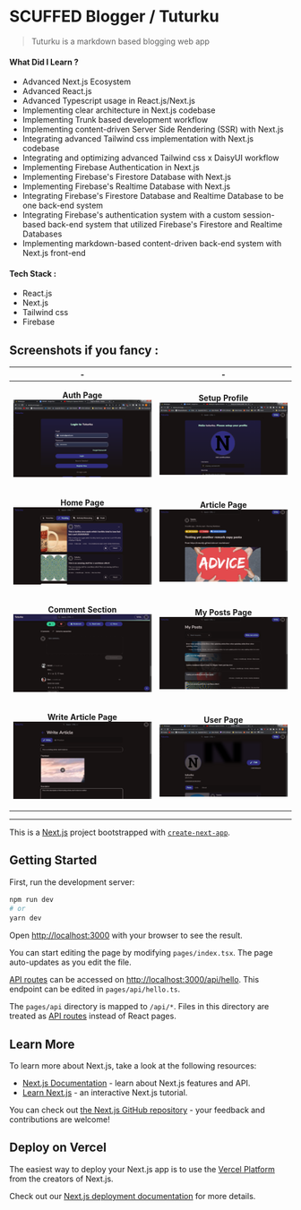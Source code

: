 # SCUFFED Blogger / Tuturku

> Tuturku is a markdown based blogging web app

#### What Did I Learn ?

- Advanced Next.js Ecosystem
- Advanced React.js
- Advanced Typescript usage in React.js/Next.js
- Implementing clear architecture in Next.js codebase
- Implementing Trunk based development workflow
- Implementing content-driven Server Side Rendering (SSR) with Next.js
- Integrating advanced Tailwind css implementation with Next.js codebase
- Integrating and optimizing advanced Tailwind css x DaisyUI workflow
- Implementing Firebase Authentication in Next.js
- Implementing Firebase's Firestore Database with Next.js
- Implementing Firebase's Realtime Database with Next.js
- Integrating Firebase's Firestore Database and Realtime Database to be one back-end system
- Integrating Firebase's authentication system with a custom session-based back-end system that utilized Firebase's Firestore and Realtime Databases
- Implementing markdown-based content-driven back-end system with Next.js front-end

#### Tech Stack :
- React.js
- Next.js
- Tailwind css
- Firebase

## Screenshots if you fancy :
| - | - |
| --- | --- |
| <p align="center"><b>Auth Page</b><br/><img src="https://raw.githubusercontent.com/arunstop/scuffed-blogger/main/public/screenshots/1.png" alt="Auth Page"></p> | <p align="center"><b>Setup Profile</b><br/><img src="https://raw.githubusercontent.com/arunstop/scuffed-blogger/main/public/screenshots/2.png" alt="Setup Profile"></p> |
| <p align="center"><b>Home Page</b><br/><img src="https://raw.githubusercontent.com/arunstop/scuffed-blogger/main/public/screenshots/3.png" alt="Home Page"></p> | <p align="center"><b>Article Page</b><br/><img src="https://raw.githubusercontent.com/arunstop/scuffed-blogger/main/public/screenshots/4.png" alt="Article Page"></p> |
| <p align="center"><b>Comment Section</b><br/><img src="https://raw.githubusercontent.com/arunstop/scuffed-blogger/main/public/screenshots/5.png" alt="Comment Section"></p> | <p align="center"><b>My Posts Page</b><br/><img src="https://raw.githubusercontent.com/arunstop/scuffed-blogger/main/public/screenshots/6.png" alt="My Posts Page"></p> |
| <p align="center"><b>Write Article Page</b><br/><img src="https://raw.githubusercontent.com/arunstop/scuffed-blogger/main/public/screenshots/7.png" alt="Write Article Page"></p> | <p align="center"><b>User Page</b><br/><img src="https://raw.githubusercontent.com/arunstop/scuffed-blogger/main/public/screenshots/8.png" alt="User Page"></p> |


---

This is a [Next.js](https://nextjs.org/) project bootstrapped with [`create-next-app`](https://github.com/vercel/next.js/tree/canary/packages/create-next-app).

## Getting Started

First, run the development server:

```bash
npm run dev
# or
yarn dev
```

Open [http://localhost:3000](http://localhost:3000) with your browser to see the result.

You can start editing the page by modifying `pages/index.tsx`. The page auto-updates as you edit the file.

[API routes](https://nextjs.org/docs/api-routes/introduction) can be accessed on [http://localhost:3000/api/hello](http://localhost:3000/api/hello). This endpoint can be edited in `pages/api/hello.ts`.

The `pages/api` directory is mapped to `/api/*`. Files in this directory are treated as [API routes](https://nextjs.org/docs/api-routes/introduction) instead of React pages.

## Learn More

To learn more about Next.js, take a look at the following resources:

- [Next.js Documentation](https://nextjs.org/docs) - learn about Next.js features and API.
- [Learn Next.js](https://nextjs.org/learn) - an interactive Next.js tutorial.

You can check out [the Next.js GitHub repository](https://github.com/vercel/next.js/) - your feedback and contributions are welcome!

## Deploy on Vercel

The easiest way to deploy your Next.js app is to use the [Vercel Platform](https://vercel.com/new?utm_medium=default-template&filter=next.js&utm_source=create-next-app&utm_campaign=create-next-app-readme) from the creators of Next.js.

Check out our [Next.js deployment documentation](https://nextjs.org/docs/deployment) for more details.

